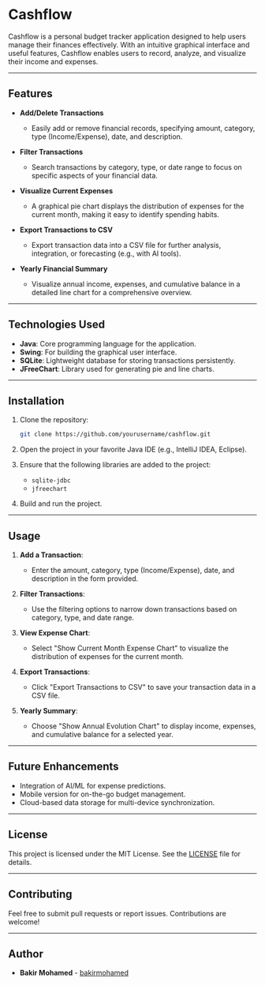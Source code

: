 # Cashflow

Cashflow is a personal budget tracker application designed to help users manage their finances effectively. With an intuitive graphical interface and useful features, Cashflow enables users to record, analyze, and visualize their income and expenses.

---

## Features

- **Add/Delete Transactions**
  - Easily add or remove financial records, specifying amount, category, type (Income/Expense), date, and description.

- **Filter Transactions**
  - Search transactions by category, type, or date range to focus on specific aspects of your financial data.

- **Visualize Current Expenses**
  - A graphical pie chart displays the distribution of expenses for the current month, making it easy to identify spending habits.

- **Export Transactions to CSV**
  - Export transaction data into a CSV file for further analysis, integration, or forecasting (e.g., with AI tools).

- **Yearly Financial Summary**
  - Visualize annual income, expenses, and cumulative balance in a detailed line chart for a comprehensive overview.

---

## Technologies Used

- **Java**: Core programming language for the application.
- **Swing**: For building the graphical user interface.
- **SQLite**: Lightweight database for storing transactions persistently.
- **JFreeChart**: Library used for generating pie and line charts.

---

## Installation

1. Clone the repository:
   ```bash
   git clone https://github.com/yourusername/cashflow.git
   ```

2. Open the project in your favorite Java IDE (e.g., IntelliJ IDEA, Eclipse).

3. Ensure that the following libraries are added to the project:
   - `sqlite-jdbc`
   - `jfreechart`

4. Build and run the project.

---

## Usage

1. **Add a Transaction**:
   - Enter the amount, category, type (Income/Expense), date, and description in the form provided.

2. **Filter Transactions**:
   - Use the filtering options to narrow down transactions based on category, type, and date range.

3. **View Expense Chart**:
   - Select "Show Current Month Expense Chart" to visualize the distribution of expenses for the current month.

4. **Export Transactions**:
   - Click "Export Transactions to CSV" to save your transaction data in a CSV file.

5. **Yearly Summary**:
   - Choose "Show Annual Evolution Chart" to display income, expenses, and cumulative balance for a selected year.

---

## Future Enhancements

- Integration of AI/ML for expense predictions.
- Mobile version for on-the-go budget management.
- Cloud-based data storage for multi-device synchronization.

---

## License

This project is licensed under the MIT License. See the [LICENSE](LICENSE) file for details.

---

## Contributing

Feel free to submit pull requests or report issues. Contributions are welcome!

---

## Author

- **Bakir Mohamed** - [bakirmohamed](https://github.com/bakirmohamed)
